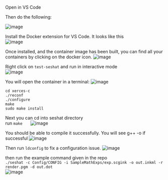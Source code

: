 
Open in VS Code

Then do the following:   

![image](https://user-images.githubusercontent.com/15188782/54410622-781b8e80-46a9-11e9-980d-c39566b5c344.png)

Install the Docker extension for VS Code. It looks like this   
![image](https://user-images.githubusercontent.com/15188782/54410639-8d90b880-46a9-11e9-93e6-90080882e84d.png)

Once installed, and the container image has been built, you can find all your containers by clicking on the docker icon. 
![image](https://user-images.githubusercontent.com/15188782/54410700-d47eae00-46a9-11e9-839d-56415ab89975.png)

Right click on `test-seshat` and run in interactive mode   
![image](https://user-images.githubusercontent.com/15188782/54410716-e06a7000-46a9-11e9-98ef-da06a87b96f3.png)

You will open the container in a terminal:
![image](https://user-images.githubusercontent.com/15188782/54410741-faa44e00-46a9-11e9-8c5a-88b396696906.png)

`cd xerces-c`    
`./reconf`   
`./configure`    
`make`    
`sudo make install`    
    
Next you can cd into seshat directory   
run `make   `
![image](https://user-images.githubusercontent.com/15188782/54410759-0728a680-46aa-11e9-8074-648d0a42ac31.png)

You should be able to compile it successfully. You will see g++ -o if successful
![image](https://user-images.githubusercontent.com/15188782/54410802-363f1800-46aa-11e9-821e-75e557eebd17.png)

Then run `ldconfig` to fix a configuration issue.
![image](https://user-images.githubusercontent.com/15188782/54411497-e57cee80-46ac-11e9-97b5-38921867dceb.png)

then run the example command given in the repo   
`./seshat -c Config/CONFIG -i SampleMathExps/exp.scgink -o out.inkml -r render.pgm -d out.dot`   
![image](https://user-images.githubusercontent.com/15188782/54410821-4c4cd880-46aa-11e9-8366-4f5046ee033e.png)
